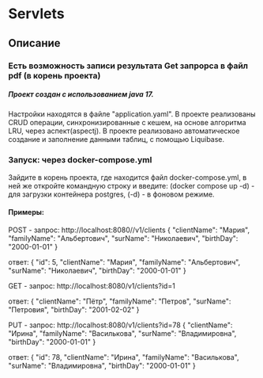 # Servlets

## Описание

### Есть возможность записи результата Get запрорса в файл pdf (в корень проекта)

##### Проект создан с использованием java 17.

Настройки находятся в файле "application.yaml".
В проекте реализованы CRUD операции, синхронизированные с кешем, на основе алгоритма LRU, через аспект(aspectj).
В проекте реализовано автоматическое создание и заполнение данными таблиц, с помощью Liquibase.

### Запуск: через docker-compose.yml

Зайдите в корень проекта, где находится файл docker-compose.yml,
в ней же откройте командную строку и введите: (docker compose up -d) - для загрузки контейнера postgres,
(-d) - в фоновом режиме.

#### Примеры:

POST - запрос: http://localhost:8080//v1/clients
{
"clientName": "Мария",
"familyName": "Альбертович",
"surName": "Николаевич",
"birthDay": "2000-01-01"
}

ответ:
{
"id": 5,
"clientName": "Мария",
"familyName": "Альбертович",
"surName": "Николаевич",
"birthDay": "2000-01-01"
}

GET - запрос: http://localhost:8080/v1/clients?id=1

ответ:
{
"clientName": "Пётр",
"familyName": "Петров",
"surName": "Петровия",
"birthDay": "2001-02-02"
}

PUT - запрос: http://localhost:8080/v1/clients?id=78
{
"clientName": "Ирина",
"familyName": "Василькова",
"surName": "Владимировна",
"birthDay": "2000-01-01"
}

ответ:
{
"id": 78,
"clientName": "Ирина",
"familyName": "Василькова",
"surName": "Владимировна",
"birthDay": "2000-01-01"
}